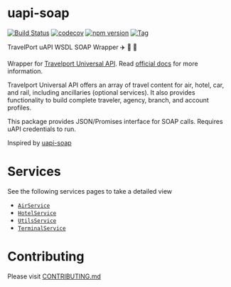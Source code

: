 # uapi-soap
[![Build Status](https://travis-ci.org/lifeofdubem/uapi-soap.svg?branch=master)](https://travis-ci.org/lifeofdubem/uapi-soap)
[![codecov](https://codecov.io/gh/lifeofdubem/uapi-soap/branch/master/graph/badge.svg)](https://codecov.io/gh/lifeofdubem/uapi-soap)
[![npm version](https://badge.fury.io/js/uapi-soap.svg)](https://badge.fury.io/js/uapi-soap)
[![Tag](https://img.shields.io/github/tag/lifeofdubem/uapi-soap.svg)](https://travis-ci.org/lifeofdubem/uapi-soap)


 TravelPort uAPI WSDL SOAP Wrapper :airplane: :mountain_railway: :hotel:

Wrapper for [Travelport Universal API](https://developer.travelport.com/app/developer-network/universal-api).
Read [official docs](https://support.travelport.com/webhelp/uapi/uAPI.htm) for more information.

Travelport Universal API offers an array of travel content for air, hotel, car, and rail, including ancillaries (optional services). It also provides functionality to build complete traveler, agency, branch, and account profiles.

This package provides JSON/Promises interface for SOAP calls. Requires uAPI credentials to run.

Inspired by [uapi-soap](https://raw.githubusercontent.com/Travelport-Ukraine/uapi-json) 
# Services
<a name="services"></a>
See the following services pages to take a detailed view

* [`AirService`](docs/Air.md)
* [`HotelService`](docs/Hotels.md)
* [`UtilsService`](docs/Utils.md)
* [`TerminalService`](docs/Terminal.md)


# Contributing
Please visit [CONTRIBUTING.md](/CONTRIBUTING.md)
